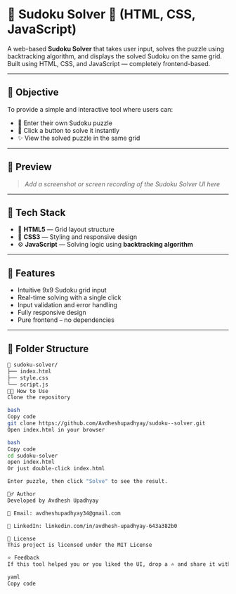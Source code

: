 # 🔢 Sudoku Solver 🧠 (HTML, CSS, JavaScript)

A web-based **Sudoku Solver** that takes user input, solves the puzzle using backtracking algorithm, and displays the solved Sudoku on the same grid.  
Built using HTML, CSS, and JavaScript — completely frontend-based.

---

## 🎯 Objective

To provide a simple and interactive tool where users can:
- 🧩 Enter their own Sudoku puzzle
- 🚀 Click a button to solve it instantly
- ✨ View the solved puzzle in the same grid

---

## 📸 Preview

> _Add a screenshot or screen recording of the Sudoku Solver UI here_

---

## 🧰 Tech Stack

- 🧱 **HTML5** — Grid layout structure  
- 🎨 **CSS3** — Styling and responsive design  
- ⚙️ **JavaScript** — Solving logic using **backtracking algorithm**

---

## 🚀 Features

- Intuitive 9x9 Sudoku grid input  
- Real-time solving with a single click  
- Input validation and error handling  
- Fully responsive design  
- Pure frontend – no dependencies

---

## 📂 Folder Structure

```bash
📁 sudoku-solver/
├── index.html
├── style.css
└── script.js
🧑‍💻 How to Use
Clone the repository

bash
Copy code
git clone https://github.com/Avdheshupadhyay/sudoku--solver.git
Open index.html in your browser

bash
Copy code
cd sudoku-solver
open index.html
Or just double-click index.html

Enter puzzle, then click "Solve" to see the result.

🙋‍♂️ Author
Developed by Avdhesh Upadhyay

📧 Email: avdheshupadhyay34@gmail.com

🔗 LinkedIn: linkedin.com/in/avdhesh-upadhyay-643a382b0

📄 License
This project is licensed under the MIT License

⭐ Feedback
If this tool helped you or you liked the UI, drop a ⭐ and share it with others!

yaml
Copy code

